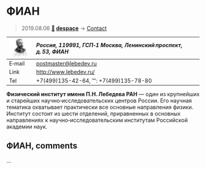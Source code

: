 # ФИАН
> 2019.08.06 **[🚀](../index/index.md) [despace](index.md)** → [Contact](contact.md)

|[![](f/contact/f/fian_logo1_thumb.jpg)](f/contact/f/fian_logo1.png)|*Россия, 119991, ГСП‑1 Москва, Ленинский проспект, д. 53, ФИАН*|
|:--|:--|
|E‑mail|<postmaster@lebedev.ru>|
|Link|<http://www.lebedev.ru/>|
|Tel|+7(499)135-42-64, ℻: +7(499)135-78-80|

**Физический институт имени П.Н. Лебедева РАН** — один из крупнейших и старейших научно‑исследовательских центров России. Его научная тематика охватывает практически все основные направления физики. Институт состоит из шести отделений, приравненных в основных направлениях к научно‑исследовательским институтам Российской академии наук.


<p style="page-break-after:always"> </p>

## ФИАН, comments

…
